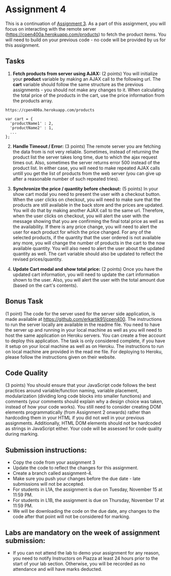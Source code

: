 # Assignment 4

This is a continuation of [Assignment 3](https://github.com/erkartik91/assignment3). As a part of this assignment, you will focus on interacting with the remote server (https://cpen400a.herokuapp.com/products)
to fetch the product items. You will need to build on your previous code - no code will be provided by us for this assignment. 

## Tasks

1. **Fetch products from server using AJAX:** (2 points) You will initialize your **product** variable by making an AJAX call to the following url. The **cart** variable should follow the same structure as the previous assignments - you should not make any changes to it. When calculating the total price of the products in the cart, use the price information from the products array.
  ```
  https://cpen400a.herokuapp.com/products
  
  var cart = {
    'productName1' : 2,
    'productName2' : 1,
    ...
  };
  ```

2. **Handle Timeout / Error:** (3 points)  The remote server you are fetching the data from is not very reliable. Sometimes, instead of returning the product list the server takes long time, due to which the ajax request times out. Also, sometimes the server returns error 500 instead of the product list. In either case, you will need to make repeated AJAX calls untill you get the list of products from the web server (you can give up after a reasonable number of such repeated tries).

3. **Synchronize the price / quantity before checkout:** (5 points) In your show cart modal you need to present the user with a checkout button. When the user clicks on checkout, you will need to make sure that the products are still available in the back store and the prices are updated. You will do that by making another AJAX call to the same url. Therefore, when the user clicks on checkout, you will alert the user with the message showing that you are confirming the final total price as well as the availability.  If there is any price change, you will need to alert the user for each product for which the price changed. For any of the selected products, if the quantity that the user ordered is not available any more, you will change the number of products in the cart to the now available quantity. You will also need to alert the user about the updated quantity as well. The cart variable should also be updated to reflect the revised prices/quantity.

4. **Update Cart modal and show total price:** (2 points) Once you have the updated cart information, you will need to update the cart information shown to the user. Also, you will alert the user with the total amount due (based on the cart's contents).

## Bonus Task
(1 point) The code for the server used for the server side application, is made available at https://github.com/erkartik91/cpen400. The instructions to run the server locally are available in the readme file.
You need to have the server up and running in your local machine as well as you will need to host the same application on Heroku servers. You can create a free account to deploy this application. The task is only considered complete, if you have it setup on your local machine as well as on Heroku. The instructions to run on local machine are provided in the read me file. For deploying to Heroku, please follow the instructions given on their website.

## Code Quality

(3 points) You should ensure that your JavaScript code follows the best practices around variable/function naming, variable placement, modularization (dividing long code blocks into smaller functions) and comments (your comments should explain why a design choice was taken, instead of how your code works). You still need to consider creating DOM elements programmatically (from Assignment 2 onwards) rather than hardcoding them in your HTML if you did not well in your previous assignments. Additionally, HTML DOM elements should not be  hardcoded as strings in JavaScript either. Your code will be assessed for code quality during marking.


## Submission instructions:

* Copy the code from your assignment 3
* Update the code to reflect the changes for this assignment.
* Create a branch called assignment-4.
* Make sure you push your changes before the due date - late submissions will not be accepted.
* For students in L1A, the assignment is due on Tuesday, November 15 at 11:59 PM.
* For students in L1B, the assignment is due on Thursday, November 17 at 11:59 PM.
* We will be downloading the code on the due date, any changes to the code after that point will not be considered for marking.

## Labs are mandatory on the week of assignment submission:

* If you can not attend the lab to demo your assignment for any reason, you need to notify Instructors on Piazza at least 24 hours prior to the start of your lab section. Otherwise, you will be recorded as no attendance and will have marks deducted.

